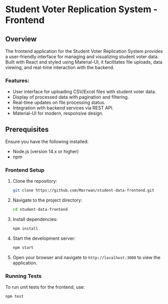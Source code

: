 # Student Voter Replication System - Frontend

## Overview

The frontend application for the Student Voter Replication System provides a user-friendly interface for managing and visualizing student voter data. Built with React and styled using Material-UI, it facilitates file uploads, data viewing, and real-time interaction with the backend.

### Features:
- User interface for uploading CSV/Excel files with student voter data.
- Display of processed data with pagination and filtering.
- Real-time updates on file processing status.
- Integration with backend services via REST API.
- Material-UI for modern, responsive design.

## Prerequisites

Ensure you have the following installed:
- Node.js (version 14.x or higher)
- npm

### Frontend Setup

1. Clone the repository:
    ```bash
    git clone https://github.com/Marrwan/student-data-frontend.git
    ```

2. Navigate to the project directory:
    ```bash
    cd student-data-frontend
    ```

3. Install dependencies:
    ```bash
    npm install
    ```

4. Start the development server:
    ```bash
    npm start
    ```

5. Open your browser and navigate to `http://localhost:3000` to view the application.

### Running Tests

To run unit tests for the frontend, use:

```bash
npm test
